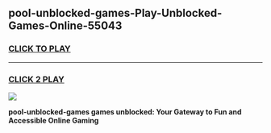 
## pool-unblocked-games-Play-Unblocked-Games-Online-55043
<h3>
<a href="https://premium76.site?title=pool-unblocked-games&ref=25A">CLICK TO PLAY</a></h3>
<hr>

<h3>
<a href="https://premium76.site?title=pool-unblocked-games&ref=25A">CLICK 2 PLAY</a>
  
</h3>

<a href="https://premium76.site?title=pool-unblocked-games&ref=25A"><img src="https://clearcache.store/games.png"></a>


**pool-unblocked-games games unblocked: Your Gateway to Fun and Accessible Online Gaming**
